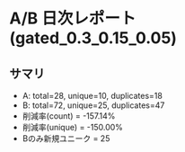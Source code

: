 # A/B 日次レポート (gated_0.3_0.15_0.05)

## サマリ
- A: total=28, unique=10, duplicates=18
- B: total=72, unique=25, duplicates=47
- 削減率(count) = -157.14%
- 削減率(unique) = -150.00%
- Bのみ新規ユニーク = 25